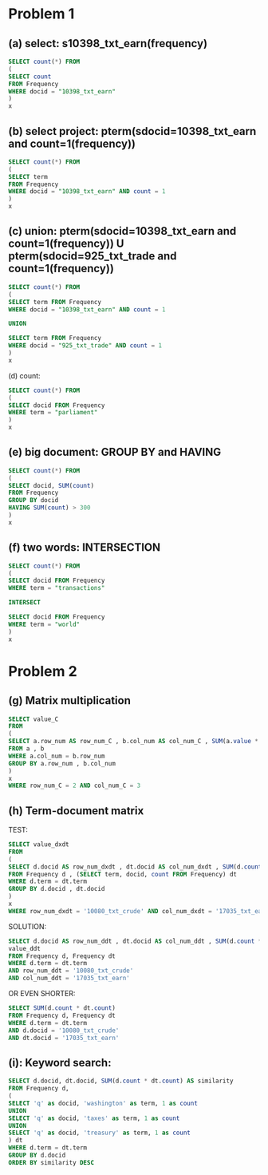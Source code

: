 # Problem 1

## (a) select: s10398_txt_earn(frequency)

```sql
SELECT count(*) FROM
(
SELECT count 
FROM Frequency 
WHERE docid = "10398_txt_earn"
)
x
```

## (b) select project: pterm(sdocid=10398_txt_earn and count=1(frequency))

```sql
SELECT count(*) FROM
(
SELECT term
FROM Frequency 
WHERE docid = "10398_txt_earn" AND count = 1
)
x
```

## (c) union: pterm(sdocid=10398_txt_earn and count=1(frequency)) U pterm(sdocid=925_txt_trade and count=1(frequency))

```sql
SELECT count(*) FROM
(
SELECT term FROM Frequency
WHERE docid = "10398_txt_earn" AND count = 1

UNION

SELECT term FROM Frequency
WHERE docid = "925_txt_trade" AND count = 1
)
x
```

(d) count:

```sql
SELECT count(*) FROM
(
SELECT docid FROM Frequency
WHERE term = "parliament"
)
x
```

## (e) big document: GROUP BY and HAVING

```sql
SELECT count(*) FROM
(
SELECT docid, SUM(count)
FROM Frequency
GROUP BY docid
HAVING SUM(count) > 300
)
x
```

## (f) two words: INTERSECTION

```sql
SELECT count(*) FROM
(
SELECT docid FROM Frequency
WHERE term = "transactions" 

INTERSECT

SELECT docid FROM Frequency
WHERE term = "world" 
)
x
```

# Problem 2

## (g) Matrix multiplication

```sql
SELECT value_C
FROM
(
SELECT a.row_num AS row_num_C , b.col_num AS col_num_C , SUM(a.value * b.value) AS value_C
FROM a , b
WHERE a.col_num = b.row_num
GROUP BY a.row_num , b.col_num
)
x
WHERE row_num_C = 2 AND col_num_C = 3
```

## (h) Term-document matrix

TEST:
```sql
SELECT value_dxdt
FROM
(
SELECT d.docid AS row_num_dxdt , dt.docid AS col_num_dxdt , SUM(d.count * dt.count) AS value_dxdt
FROM Frequency d , (SELECT term, docid, count FROM Frequency) dt
WHERE d.term = dt.term
GROUP BY d.docid , dt.docid
)
x
WHERE row_num_dxdt = '10080_txt_crude' AND col_num_dxdt = '17035_txt_earn'
```

SOLUTION:

```sql
SELECT d.docid AS row_num_ddt , dt.docid AS col_num_ddt , SUM(d.count * dt.count) AS 
value_ddt
FROM Frequency d, Frequency dt
WHERE d.term = dt.term
AND row_num_ddt = '10080_txt_crude' 
AND col_num_ddt = '17035_txt_earn'
```

OR EVEN SHORTER:

```sql
SELECT SUM(d.count * dt.count)
FROM Frequency d, Frequency dt
WHERE d.term = dt.term
AND d.docid = '10080_txt_crude' 
AND dt.docid = '17035_txt_earn'
```

## (i): Keyword search:

```sql
SELECT d.docid, dt.docid, SUM(d.count * dt.count) AS similarity
FROM Frequency d, 
(
SELECT 'q' as docid, 'washington' as term, 1 as count 
UNION
SELECT 'q' as docid, 'taxes' as term, 1 as count
UNION 
SELECT 'q' as docid, 'treasury' as term, 1 as count
) dt
WHERE d.term = dt.term
GROUP BY d.docid
ORDER BY similarity DESC
```
